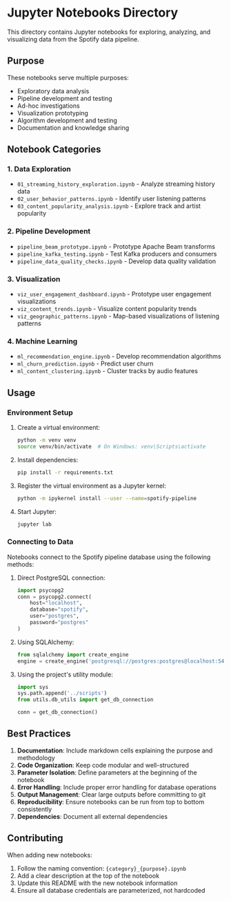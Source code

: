 # Jupyter Notebooks Directory

This directory contains Jupyter notebooks for exploring, analyzing, and visualizing data from the Spotify data pipeline.

## Purpose

These notebooks serve multiple purposes:

- Exploratory data analysis
- Pipeline development and testing
- Ad-hoc investigations
- Visualization prototyping
- Algorithm development and testing
- Documentation and knowledge sharing

## Notebook Categories

### 1. Data Exploration

- `01_streaming_history_exploration.ipynb` - Analyze streaming history data
- `02_user_behavior_patterns.ipynb` - Identify user listening patterns
- `03_content_popularity_analysis.ipynb` - Explore track and artist popularity

### 2. Pipeline Development

- `pipeline_beam_prototype.ipynb` - Prototype Apache Beam transforms
- `pipeline_kafka_testing.ipynb` - Test Kafka producers and consumers
- `pipeline_data_quality_checks.ipynb` - Develop data quality validation

### 3. Visualization

- `viz_user_engagement_dashboard.ipynb` - Prototype user engagement visualizations
- `viz_content_trends.ipynb` - Visualize content popularity trends
- `viz_geographic_patterns.ipynb` - Map-based visualizations of listening patterns

### 4. Machine Learning

- `ml_recommendation_engine.ipynb` - Develop recommendation algorithms
- `ml_churn_prediction.ipynb` - Predict user churn
- `ml_content_clustering.ipynb` - Cluster tracks by audio features

## Usage

### Environment Setup

1. Create a virtual environment:
   ```bash
   python -m venv venv
   source venv/bin/activate  # On Windows: venv\Scripts\activate
   ```

2. Install dependencies:
   ```bash
   pip install -r requirements.txt
   ```

3. Register the virtual environment as a Jupyter kernel:
   ```bash
   python -m ipykernel install --user --name=spotify-pipeline
   ```

4. Start Jupyter:
   ```bash
   jupyter lab
   ```

### Connecting to Data

Notebooks connect to the Spotify pipeline database using the following methods:

1. Direct PostgreSQL connection:
   ```python
   import psycopg2
   conn = psycopg2.connect(
       host="localhost",
       database="spotify",
       user="postgres",
       password="postgres"
   )
   ```

2. Using SQLAlchemy:
   ```python
   from sqlalchemy import create_engine
   engine = create_engine('postgresql://postgres:postgres@localhost:5432/spotify')
   ```

3. Using the project's utility module:
   ```python
   import sys
   sys.path.append('../scripts')
   from utils.db_utils import get_db_connection
   
   conn = get_db_connection()
   ```

## Best Practices

1. **Documentation**: Include markdown cells explaining the purpose and methodology
2. **Code Organization**: Keep code modular and well-structured
3. **Parameter Isolation**: Define parameters at the beginning of the notebook
4. **Error Handling**: Include proper error handling for database operations
5. **Output Management**: Clear large outputs before committing to git
6. **Reproducibility**: Ensure notebooks can be run from top to bottom consistently
7. **Dependencies**: Document all external dependencies

## Contributing

When adding new notebooks:

1. Follow the naming convention: `{category}_{purpose}.ipynb`
2. Add a clear description at the top of the notebook
3. Update this README with the new notebook information
4. Ensure all database credentials are parameterized, not hardcoded 
